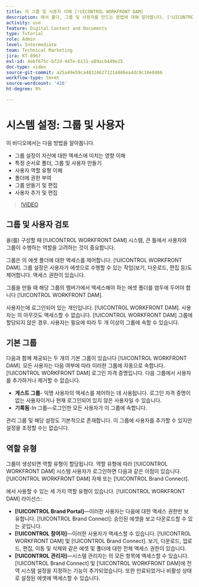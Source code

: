 ```yaml
---
title: 의 그룹 및 사용자 이해 [!UICONTROL WORKFRONT DAM]
description: 에서 폴더, 그룹 및 사용자를 만드는 방법에 대해 알아봅니다. [!UICONTROL WORKFRONT DAM]. 사용자 역할 유형을 이해하고 폴더에 권한을 부여합니다.
activity: use
feature: Digital Content and Documents
type: Tutorial
role: Admin
level: Intermediate
team: Technical Marketing
jira: KT-8967
exl-id: 4ebf675c-b72d-447e-b131-a89acb449e15
doc-type: video
source-git-commit: a25a49e59ca483246271214886ea4dc9c10e8d66
workflow-type: tm+mt
source-wordcount: '416'
ht-degree: 0%

---
```


# 시스템 설정: 그룹 및 사용자

이 비디오에서는 다음 방법을 알아봅니다.

* 그룹 설정이 자산에 대한 액세스에 미치는 영향 이해
* 특정 순서로 폴더, 그룹 및 사용자 만들기
* 사용자 역할 유형 이해
* 폴더에 권한 부여
* 그룹 만들기 및 편집
* 사용자 추가 및 편집

>[!VIDEO](https://video.tv.adobe.com/v/335230/?quality=12&learn=on)

## 그룹 및 사용자 검토

을(를) 구성할 때 [!UICONTROL WORKFRONT DAM] 시스템, 큰 틀에서 사용자와 그룹이 수행하는 역할을 고려하는 것이 중요합니다.

그룹은 의 에셋 폴더에 대한 액세스를 제어합니다. [!UICONTROL WORKFRONT DAM]. 그룹 설정은 사용자가 에셋으로 수행할 수 있는 작업(보기, 다운로드, 편집 등)도 제어합니다. 액세스 권한이 있습니다.

그룹을 만들 때 해당 그룹의 멤버가에서 액세스해야 하는 에셋 폴더를 염두에 두어야 합니다 [!UICONTROL WORKFRONT DAM].

사용자는에 로그인되어 있는 개인입니다. [!UICONTROL WORKFRONT DAM]. 사용자는 의 아무것도 액세스할 수 없습니다. [!UICONTROL WORKFRONT DAM] 그룹에 할당되지 않은 경우. 사용자는 필요에 따라 두 개 이상의 그룹에 속할 수 있습니다.

## 기본 그룹

다음과 함께 제공되는 두 개의 기본 그룹이 있습니다 [!UICONTROL WORKFRONT DAM]. 모든 사용자는 다음 여부에 따라 이러한 그룹에 자동으로 속합니다. [!UICONTROL WORKFRONT DAM] 로그인 자격 증명입니다. 다음 그룹에서 사용자를 추가하거나 제거할 수 없습니다.

* **게스트 그룹**- 익명 사용자의 액세스를 제어하는 데 사용됩니다. 로그인 자격 증명이 없는 사용자이거나 현재 로그인되어 있지 않은 사용자일 수 있습니다.
* **기록됨**-In 그룹—로그인한 모든 사용자가 이 그룹에 속합니다.

관리 그룹 및 해당 설정도 기본적으로 존재합니다. 이 그룹에 사용자를 추가할 수 있지만 설정을 조정할 수는 없습니다.

## 역할 유형

그룹이 생성되면 역할 유형이 할당됩니다. 역할 유형에 따라 [!UICONTROL WORKFRONT DAM] 시스템 사용자가 로그인하면 다음과 같은 이점이 있습니다. [!UICONTROL WORKFRONT DAM] 자체 또는 [!UICONTROL Brand Connect].

에서 사용할 수 있는 세 가지 역할 유형이 있습니다. [!UICONTROL WORKFRONT DAM] 라이선스:

* **[!UICONTROL Brand Portal]**—이러한 사용자는 다음에 대한 액세스 권한만 보유합니다. [!UICONTROL Brand Connect]: 승인된 에셋을 보고 다운로드할 수 있는 곳입니다.
* **[!UICONTROL 참여자]**—이러한 사용자가 액세스할 수 있습니다. [!UICONTROL WORKFRONT DAM] 및 [!UICONTROL Brand Connect]. 보기, 다운로드, 업로드, 편집, 이동 및 삭제와 같은 에셋 및 폴더에 대한 전체 액세스 권한이 있습니다.
* **[!UICONTROL 관리자]**—시스템 관리자는 의 모든 항목에 액세스할 수 있습니다. [!UICONTROL Brand Connect] 및 [!UICONTROL WORKFRONT DAM]에 전역 시스템 설정을 지정하는 기능이 추가되었습니다. 또한 만료되었거나 비활성 상태로 설정된 에셋에 액세스할 수 있습니다.

<!-- 
Learn more graphic & documentation article link, below
* Understanding the difference between Workfront licenses and Workfront DAM role types
* -->
